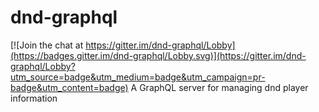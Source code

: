 # dnd-graphql

[![Join the chat at https://gitter.im/dnd-graphql/Lobby](https://badges.gitter.im/dnd-graphql/Lobby.svg)](https://gitter.im/dnd-graphql/Lobby?utm_source=badge&utm_medium=badge&utm_campaign=pr-badge&utm_content=badge)
A GraphQL server for managing dnd player information
